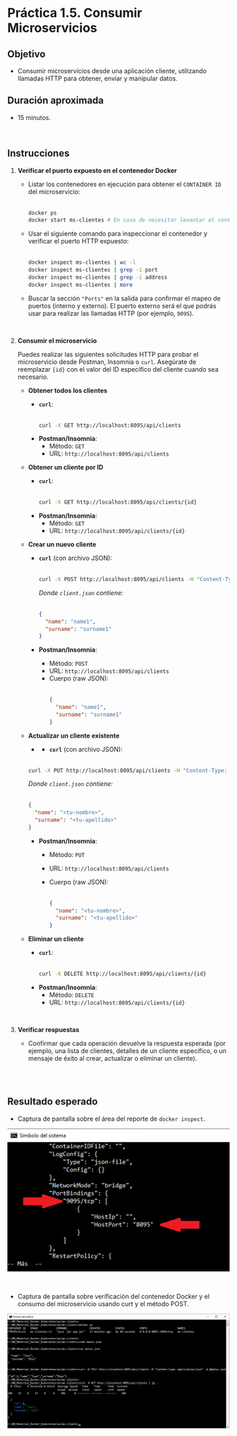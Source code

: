 # Práctica 1.5. Consumir Microservicios

## Objetivo
- Consumir microservicios desde una aplicación cliente, utilizando llamadas HTTP para obtener, enviar y manipular datos.

## Duración aproximada
- 15 minutos.

<br/>

## Instrucciones

1. **Verificar el puerto expuesto en el contenedor Docker**

   - Listar los contenedores en ejecución para obtener el `CONTAINER ID` del microservicio:

     ```bash

     docker ps
     docker start ms-clientes # En caso de necesitar levantar el contenedor
     ```

   - Usar el siguiente comando para inspeccionar el contenedor y verificar el puerto HTTP expuesto:

     ```bash

     docker inspect ms-clientes | wc -l
     docker inspect ms-clientes | grep -i port
     docker inspect ms-clientes | grep -i address
     docker inspect ms-clientes | more
     ```

   - Buscar la sección `"Ports"` en la salida para confirmar el mapeo de puertos (interno y externo). El puerto externo será el que podrás usar para realizar las llamadas HTTP (por ejemplo, `9095`).

<br/>


2. **Consumir el microservicio**

   Puedes realizar las siguientes solicitudes HTTP para probar el microservicio desde Postman, Insomnia o `curl`. Asegúrate de reemplazar `{id}` con el valor del ID específico del cliente cuando sea necesario.

   - **Obtener todos los clientes**

     - **`curl`**:
       ```bash

       curl -X GET http://localhost:8095/api/clients
       ```
     - **Postman/Insomnia**:
       - Método: `GET`
       - URL: `http://localhost:8095/api/clients`


   - **Obtener un cliente por ID**

     - **`curl`**:
       ```bash

       curl -X GET http://localhost:8095/api/clients/{id}
       ```
     - **Postman/Insomnia**:
       - Método: `GET`
       - URL: `http://localhost:8095/api/clients/{id}`
       

   - **Crear un nuevo cliente**

     - **`curl`** (con archivo JSON):
       ```bash

       curl -X POST http://localhost:8095/api/clients -H "Content-Type: application/json" -d @client.json
       ```

       *Donde `client.json` contiene:*
       ```json

       {
         "name": "name1",
         "surname": "surname1"
       }
       ```

     - **Postman/Insomnia**:

       - Método: `POST`
       - URL: `http://localhost:8095/api/clients`
       - Cuerpo (raw JSON):
         ```json

         {
           "name": "name1",
           "surname": "surname1"
         }
         ```

   - **Actualizar un cliente existente**

     -  - **`curl`** (con archivo JSON):
       ```bash

       curl -X PUT http://localhost:8095/api/clients -H "Content-Type: application/json" -d @client.json
       ```

       *Donde `client.json` contiene:*

       ```json

       {
         "name": "<tu-nombre>",
         "surname": "<tu-apellido>"
       }
       ```

     - **Postman/Insomnia**:

       - Método: `PUT`
       - URL: `http://localhost:8095/api/clients`

       - Cuerpo (raw JSON):

         ```json

         {
           "name": "<tu-nombre>",
           "surname": "<tu-apellido>"
         }
         ```

   - **Eliminar un cliente**
     - **`curl`**:
       ```bash

       curl -X DELETE http://localhost:8095/api/clients/{id}
       ```
     - **Postman/Insomnia**:
       - Método: `DELETE`
       - URL: `http://localhost:8095/api/clients/{id}`


<br/>


3. **Verificar respuestas**

   - Confirmar que cada operación devuelve la respuesta esperada (por ejemplo, una lista de clientes, detalles de un cliente específico, o un mensaje de éxito al crear, actualizar o eliminar un cliente).


<br/><br/>

## Resultado esperado


- Captura de pantalla sobre el área del reporte de `docker inspect`.

![docker build](../images/u1_5_2.png)


<br/>


- Captura de pantalla sobre verificación del contenedor Docker y el consumo del microservicio usando curt y el método POST.

![docker build](../images/u1_5_1.png)
